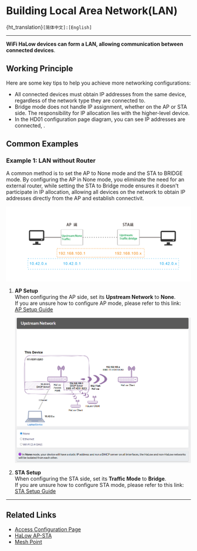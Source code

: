 # Building Local Area Network(LAN)

{ht_translation}`[简体中文]:[English]`

------------------------------------

**WiFi HaLow devices can form a LAN, allowing communication between connected devices**.

## Working Principle
Here are some key tips to help you achieve more networking configurations:
- All connected devices must obtain IP addresses from the same device, regardless of the network type they are connected to.
- Bridge mode does not handle IP assignment, whether on the AP or STA side. The responsibility for IP allocation lies with the higher-level device.
- In the HD01 configuration page diagram, you can see IP addresses are connected, .

## Common Examples
### Example 1: LAN without Router
A common method is to set the AP to None mode and the STA to BRIDGE mode. By configuring the AP in None mode, you eliminate the need for an external router, while setting the STA to Bridge mode ensures it doesn't participate in IP allocation, allowing all devices on the network to obtain IP addresses directly from the AP and establish connectivit.

![](img/lan/01.png)

1.  **AP Setup**<br>
    When configuring the AP side, set its **Upstream Network** to **None**.<br>If you are unsure how to configure AP mode, please refer to this link:<br>
    [AP Setup Guide](https://docs.heltec.org/en/wifi_halow/ht-hd01/ap-sta/ap.html)

    ![](img/lan/02.png)

2. **STA Setup**<br>
    When configuring the STA side, set its **Traffic Mode** to **Bridge**.<br>If you are unsure how to configure STA mode, please refer to this link:<br>
    [STA Setup Guide](https://docs.heltec.org/en/wifi_halow/ht-hd01/ap-sta/sta.html)

-----------------------------------

## Related Links
- [Access Configuration Page](https://docs.heltec.org/en/wifi_halow/ht-hd01/quick_started.html#access-configuration-page)
- [HaLow AP-STA](https://docs.heltec.org/en/wifi_halow/ht-hd01/ap-sta/index.html)
- [Mesh Point](https://docs.heltec.org/en/wifi_halow/ht-hd01/mesh/meshpoint.html)
